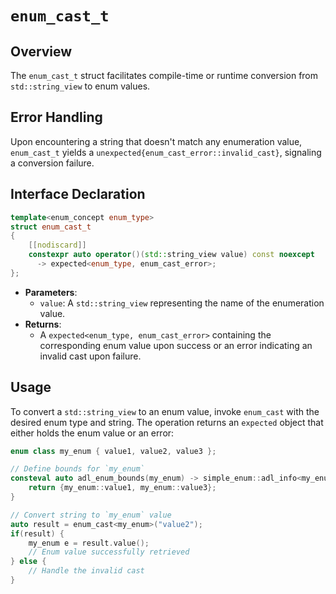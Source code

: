# `enum_cast_t`

## Overview

The `enum_cast_t` struct facilitates compile-time or runtime conversion from `std::string_view` to enum values.

## Error Handling

Upon encountering a string that doesn't match any enumeration value, `enum_cast_t` yields a `unexpected{enum_cast_error::invalid_cast}`, signaling a conversion failure.

## Interface Declaration

```cpp
template<enum_concept enum_type>
struct enum_cast_t
{
    [[nodiscard]]
    constexpr auto operator()(std::string_view value) const noexcept
      -> expected<enum_type, enum_cast_error>;
};
```

- **Parameters**:
  - `value`: A `std::string_view` representing the name of the enumeration value.
- **Returns**:
  - A `expected<enum_type, enum_cast_error>` containing the corresponding enum value upon success or an error indicating an invalid cast upon failure.

## Usage

To convert a `std::string_view` to an enum value, invoke `enum_cast` with the desired enum type and string. The operation returns an `expected` object that either holds the enum value or an error:

```cpp
enum class my_enum { value1, value2, value3 };

// Define bounds for `my_enum`
consteval auto adl_enum_bounds(my_enum) -> simple_enum::adl_info<my_enum> {
    return {my_enum::value1, my_enum::value3};
}

// Convert string to `my_enum` value
auto result = enum_cast<my_enum>("value2");
if(result) {
    my_enum e = result.value();
    // Enum value successfully retrieved
} else {
    // Handle the invalid cast
}
```

